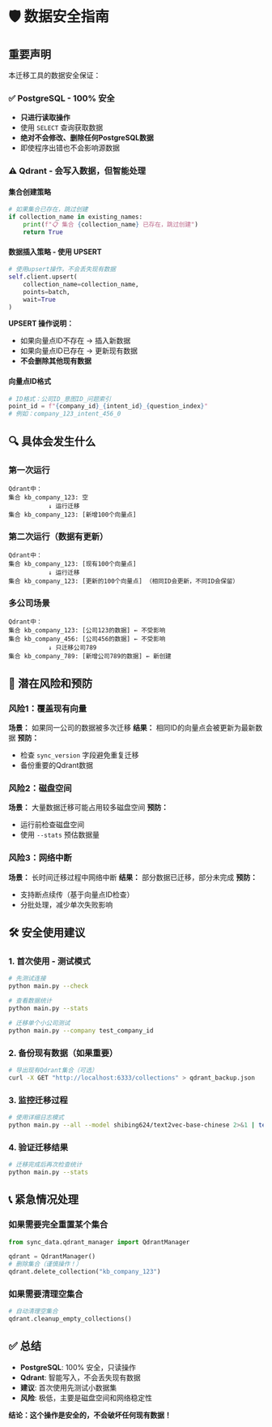 # 🛡️ 数据安全指南

## 重要声明

本迁移工具的数据安全保证：

### ✅ PostgreSQL - 100% 安全
- **只进行读取操作**
- 使用 `SELECT` 查询获取数据
- **绝对不会修改、删除任何PostgreSQL数据**
- 即使程序出错也不会影响源数据

### ⚠️ Qdrant - 会写入数据，但智能处理

#### 集合创建策略
```python
# 如果集合已存在，跳过创建
if collection_name in existing_names:
    print(f"📋 集合 {collection_name} 已存在，跳过创建")
    return True
```

#### 数据插入策略 - 使用 UPSERT
```python
# 使用upsert操作，不会丢失现有数据
self.client.upsert(
    collection_name=collection_name,
    points=batch,
    wait=True
)
```

**UPSERT 操作说明：**
- 如果向量点ID不存在 → 插入新数据
- 如果向量点ID已存在 → 更新现有数据
- **不会删除其他现有数据**

#### 向量点ID格式
```python
# ID格式：公司ID_意图ID_问题索引
point_id = f"{company_id}_{intent_id}_{question_index}"
# 例如：company_123_intent_456_0
```

## 🔍 具体会发生什么

### 第一次运行
```
Qdrant中：
集合 kb_company_123: 空
           ↓ 运行迁移
集合 kb_company_123: [新增100个向量点]
```

### 第二次运行（数据有更新）
```
Qdrant中：
集合 kb_company_123: [现有100个向量点]
           ↓ 运行迁移
集合 kb_company_123: [更新的100个向量点] （相同ID会更新，不同ID会保留）
```

### 多公司场景
```
Qdrant中：
集合 kb_company_123: [公司123的数据] ← 不受影响
集合 kb_company_456: [公司456的数据] ← 不受影响
           ↓ 只迁移公司789
集合 kb_company_789: [新增公司789的数据] ← 新创建
```

## 🚨 潜在风险和预防

### 风险1：覆盖现有向量
**场景：** 如果同一公司的数据被多次迁移
**结果：** 相同ID的向量点会被更新为最新数据
**预防：** 
- 检查 `sync_version` 字段避免重复迁移
- 备份重要的Qdrant数据

### 风险2：磁盘空间
**场景：** 大量数据迁移可能占用较多磁盘空间
**预防：** 
- 运行前检查磁盘空间
- 使用 `--stats` 预估数据量

### 风险3：网络中断
**场景：** 长时间迁移过程中网络中断
**结果：** 部分数据已迁移，部分未完成
**预防：** 
- 支持断点续传（基于向量点ID检查）
- 分批处理，减少单次失败影响

## 🛠️ 安全使用建议

### 1. 首次使用 - 测试模式
```bash
# 先测试连接
python main.py --check

# 查看数据统计
python main.py --stats

# 迁移单个小公司测试
python main.py --company test_company_id
```

### 2. 备份现有数据（如果重要）
```bash
# 导出现有Qdrant集合（可选）
curl -X GET "http://localhost:6333/collections" > qdrant_backup.json
```

### 3. 监控迁移过程
```bash
# 使用详细日志模式
python main.py --all --model shibing624/text2vec-base-chinese 2>&1 | tee migration.log
```

### 4. 验证迁移结果
```bash
# 迁移完成后再次检查统计
python main.py --stats
```

## 📞 紧急情况处理

### 如果需要完全重置某个集合
```python
from sync_data.qdrant_manager import QdrantManager

qdrant = QdrantManager()
# 删除集合（谨慎操作！）
qdrant.delete_collection("kb_company_123")
```

### 如果需要清理空集合
```python
# 自动清理空集合
qdrant.cleanup_empty_collections()
```

## ✅ 总结

- **PostgreSQL**: 100% 安全，只读操作
- **Qdrant**: 智能写入，不会丢失现有数据
- **建议**: 首次使用先测试小数据集
- **风险**: 极低，主要是磁盘空间和网络稳定性

**结论：这个操作是安全的，不会破坏任何现有数据！**
